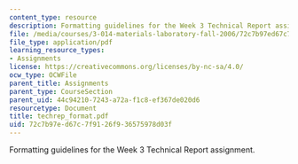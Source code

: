 ```yaml
---
content_type: resource
description: Formatting guidelines for the Week 3 Technical Report assignment.
file: /media/courses/3-014-materials-laboratory-fall-2006/72c7b97ed67c7f9126f936575978d03f_techrep_format.pdf
file_type: application/pdf
learning_resource_types:
- Assignments
license: https://creativecommons.org/licenses/by-nc-sa/4.0/
ocw_type: OCWFile
parent_title: Assignments
parent_type: CourseSection
parent_uid: 44c94210-7243-a72a-f1c8-ef367de020d6
resourcetype: Document
title: techrep_format.pdf
uid: 72c7b97e-d67c-7f91-26f9-36575978d03f
---
```

Formatting guidelines for the Week 3 Technical Report assignment.